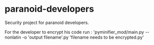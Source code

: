 # paranoid-developers
Security project for paranoid developers.


For the developer to encrypt his code run :  'pyminifier_mod/main.py --nonlatin -o 'output filename'.py 'filename needs to be encrypted.py'
